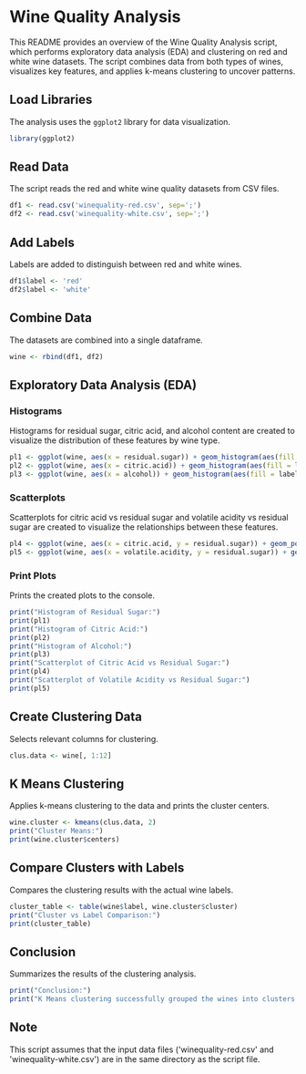 # Wine Quality Analysis

This README provides an overview of the Wine Quality Analysis script, which performs exploratory data analysis (EDA) and clustering on red and white wine datasets. The script combines data from both types of wines, visualizes key features, and applies k-means clustering to uncover patterns.

## Load Libraries
The analysis uses the `ggplot2` library for data visualization.

```R
library(ggplot2)
```

## Read Data
The script reads the red and white wine quality datasets from CSV files.

```R
df1 <- read.csv('winequality-red.csv', sep=';')
df2 <- read.csv('winequality-white.csv', sep=';')
```

## Add Labels
Labels are added to distinguish between red and white wines.

```R
df1$label <- 'red'
df2$label <- 'white'
```

## Combine Data
The datasets are combined into a single dataframe.

```R
wine <- rbind(df1, df2)
```

## Exploratory Data Analysis (EDA)

### Histograms
Histograms for residual sugar, citric acid, and alcohol content are created to visualize the distribution of these features by wine type.

```R
pl1 <- ggplot(wine, aes(x = residual.sugar)) + geom_histogram(aes(fill = label), color = 'black', bins = 50) + scale_fill_manual(values = c('#ae4554','#faf7ea')) + theme_bw()
pl2 <- ggplot(wine, aes(x = citric.acid)) + geom_histogram(aes(fill = label), color = 'black', bins = 50) + scale_fill_manual(values = c('#ae4554','#faf7ea')) + theme_bw()
pl3 <- ggplot(wine, aes(x = alcohol)) + geom_histogram(aes(fill = label), color = 'black', bins = 50) + scale_fill_manual(values = c('#ae4554','#faf7ea')) + theme_bw()
```

### Scatterplots
Scatterplots for citric acid vs residual sugar and volatile acidity vs residual sugar are created to visualize the relationships between these features.

```R
pl4 <- ggplot(wine, aes(x = citric.acid, y = residual.sugar)) + geom_point(aes(color = label), alpha = 0.2) + scale_color_manual(values = c('#ae4554','#faf7ea')) + theme_dark()
pl5 <- ggplot(wine, aes(x = volatile.acidity, y = residual.sugar)) + geom_point(aes(color = label), alpha = 0.2) + scale_color_manual(values = c('#ae4554','#faf7ea')) + theme_dark()
```

### Print Plots
Prints the created plots to the console.

```R
print("Histogram of Residual Sugar:")
print(pl1)
print("Histogram of Citric Acid:")
print(pl2)
print("Histogram of Alcohol:")
print(pl3)
print("Scatterplot of Citric Acid vs Residual Sugar:")
print(pl4)
print("Scatterplot of Volatile Acidity vs Residual Sugar:")
print(pl5)
```

## Create Clustering Data
Selects relevant columns for clustering.

```R
clus.data <- wine[, 1:12]
```

## K Means Clustering
Applies k-means clustering to the data and prints the cluster centers.

```R
wine.cluster <- kmeans(clus.data, 2)
print("Cluster Means:")
print(wine.cluster$centers)
```

## Compare Clusters with Labels
Compares the clustering results with the actual wine labels.

```R
cluster_table <- table(wine$label, wine.cluster$cluster)
print("Cluster vs Label Comparison:")
print(cluster_table)
```

## Conclusion
Summarizes the results of the clustering analysis.

```R
print("Conclusion:")
print("K Means clustering successfully grouped the wines into clusters based on their chemical properties. Red wines were easier to cluster than white wines. The results show that the clustering algorithm was able to capture some underlying patterns, although there was noise, possibly due to the presence of 'Rose' wines categorized as white wines. Domain knowledge is crucial in interpreting and refining clustering results.")
```

## Note
This script assumes that the input data files ('winequality-red.csv' and 'winequality-white.csv') are in the same directory as the script file.
